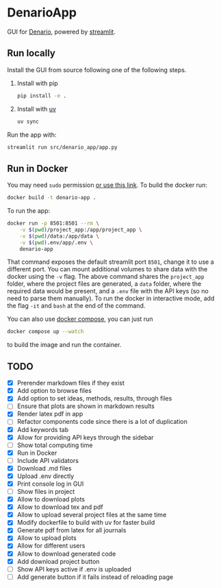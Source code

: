 # DenarioApp

GUI for [Denario](https://github.com/AstroPilot-AI/Denario.git), powered by [streamlit](https://streamlit.io).

## Run locally

Install the GUI from source following one of the following steps.

1. Install with pip

   ```bash
   pip install -e .
   ```

2. Install with [uv](https://docs.astral.sh/uv/)

   ```bash
   uv sync
   ```

Run the app with:

```bash
streamlit run src/denario_app/app.py
```

## Run in Docker

You may need `sudo` permission [or use this link](https://docs.docker.com/engine/install/linux-postinstall/). To build the docker run:

```bash
docker build -t denario-app .
```

To run the app:

```bash
docker run -p 8501:8501 --rm \
    -v $(pwd)/project_app:/app/project_app \
    -v $(pwd)/data:/app/data \
    -v $(pwd).env/app/.env \
    denario-app
```

That command exposes the default streamlit port `8501`, change it to use a different port. You can mount additional volumes to share data with the docker using the `-v` flag. The above command shares the `project_app` folder, where the project files are generated, a `data` folder, where the required data would be present, and a `.env` file with the API keys (so no need to parse them manually). To run the docker in interactive mode, add the flag `-it` and `bash` at the end of the command.

You can also use [docker compose](https://docs.docker.com/compose/), you can just run

```bash
docker compose up --watch
```

to build the image and run the container.

## TODO

- [x] Prerender markdown files if they exist
- [x] Add option to browse files
- [x] Add option to set ideas, methods, results, through files
- [ ] Ensure that plots are shown in markdown results
- [x] Render latex pdf in app
- [ ] Refactor components code since there is a lot of duplication
- [x] Add keywords tab
- [x] Allow for providing API keys through the sidebar
- [ ] Show total computing time
- [x] Run in Docker
- [ ] Include API validators
- [x] Download .md files
- [x] Upload .env directly
- [x] Print console log in GUI
- [ ] Show files in project
- [x] Allow to download plots
- [x] Allow to download tex and pdf
- [x] Allow to upload several project files at the same time
- [x] Modify dockerfile to build with uv for faster build
- [x] Generate pdf from latex for all journals
- [x] Allow to upload plots
- [x] Allow for different users
- [x] Allow to download generated code
- [x] Add download project button
- [ ] Show API keys active if .env is uploaded
- [ ] Add generate button if it fails instead of reloading page
